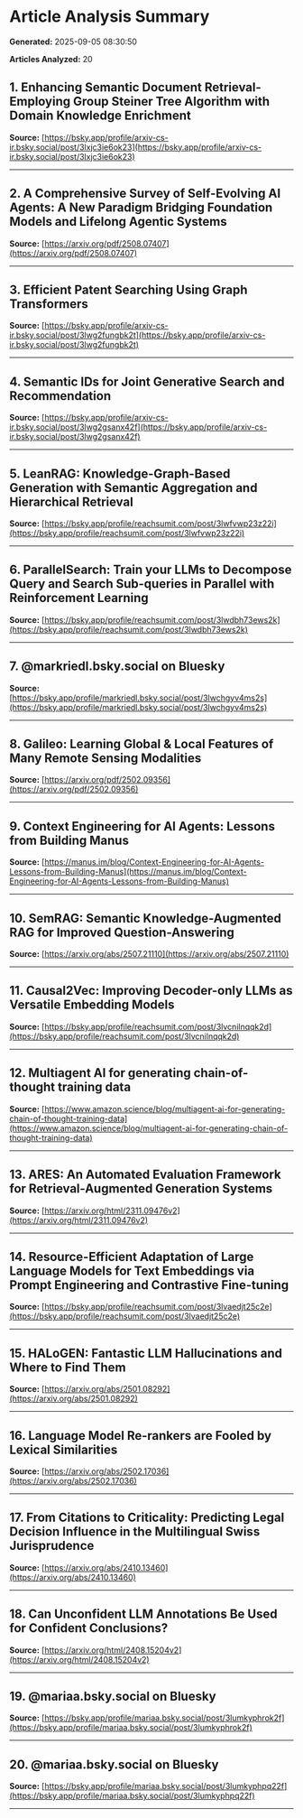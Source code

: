 # Article Analysis Summary

**Generated:** 2025-09-05 08:30:50

**Articles Analyzed:** 20

## 1. Enhancing Semantic Document Retrieval- Employing Group Steiner Tree Algorithm with Domain Knowledge Enrichment

**Source:** [https://bsky.app/profile/arxiv-cs-ir.bsky.social/post/3lxjc3ie6ok23](https://bsky.app/profile/arxiv-cs-ir.bsky.social/post/3lxjc3ie6ok23)

---

## 2. A Comprehensive Survey of Self-Evolving AI Agents: A New Paradigm Bridging Foundation Models and Lifelong Agentic Systems

**Source:** [https://arxiv.org/pdf/2508.07407](https://arxiv.org/pdf/2508.07407)

---

## 3. Efficient Patent Searching Using Graph Transformers

**Source:** [https://bsky.app/profile/arxiv-cs-ir.bsky.social/post/3lwg2fungbk2t](https://bsky.app/profile/arxiv-cs-ir.bsky.social/post/3lwg2fungbk2t)

---

## 4. Semantic IDs for Joint Generative Search and Recommendation

**Source:** [https://bsky.app/profile/arxiv-cs-ir.bsky.social/post/3lwg2gsanx42f](https://bsky.app/profile/arxiv-cs-ir.bsky.social/post/3lwg2gsanx42f)

---

## 5. LeanRAG: Knowledge-Graph-Based Generation with Semantic Aggregation and Hierarchical Retrieval

**Source:** [https://bsky.app/profile/reachsumit.com/post/3lwfvwp23z22i](https://bsky.app/profile/reachsumit.com/post/3lwfvwp23z22i)

---

## 6. ParallelSearch: Train your LLMs to Decompose Query and Search Sub-queries in Parallel with Reinforcement Learning

**Source:** [https://bsky.app/profile/reachsumit.com/post/3lwdbh73ews2k](https://bsky.app/profile/reachsumit.com/post/3lwdbh73ews2k)

---

## 7. @markriedl.bsky.social on Bluesky

**Source:** [https://bsky.app/profile/markriedl.bsky.social/post/3lwchgyv4ms2s](https://bsky.app/profile/markriedl.bsky.social/post/3lwchgyv4ms2s)

---

## 8. Galileo: Learning Global & Local Features of Many Remote Sensing Modalities

**Source:** [https://arxiv.org/pdf/2502.09356](https://arxiv.org/pdf/2502.09356)

---

## 9. Context Engineering for AI Agents: Lessons from Building Manus

**Source:** [https://manus.im/blog/Context-Engineering-for-AI-Agents-Lessons-from-Building-Manus](https://manus.im/blog/Context-Engineering-for-AI-Agents-Lessons-from-Building-Manus)

---

## 10. SemRAG: Semantic Knowledge-Augmented RAG for Improved Question-Answering

**Source:** [https://arxiv.org/abs/2507.21110](https://arxiv.org/abs/2507.21110)

---

## 11. Causal2Vec: Improving Decoder-only LLMs as Versatile Embedding Models

**Source:** [https://bsky.app/profile/reachsumit.com/post/3lvcnilnqqk2d](https://bsky.app/profile/reachsumit.com/post/3lvcnilnqqk2d)

---

## 12. Multiagent AI for generating chain-of-thought training data

**Source:** [https://www.amazon.science/blog/multiagent-ai-for-generating-chain-of-thought-training-data](https://www.amazon.science/blog/multiagent-ai-for-generating-chain-of-thought-training-data)

---

## 13. ARES: An Automated Evaluation Framework for Retrieval-Augmented Generation Systems

**Source:** [https://arxiv.org/html/2311.09476v2](https://arxiv.org/html/2311.09476v2)

---

## 14. Resource-Efficient Adaptation of Large Language Models for Text Embeddings via Prompt Engineering and Contrastive Fine-tuning

**Source:** [https://bsky.app/profile/reachsumit.com/post/3lvaedjt25c2e](https://bsky.app/profile/reachsumit.com/post/3lvaedjt25c2e)

---

## 15. HALoGEN: Fantastic LLM Hallucinations and Where to Find Them

**Source:** [https://arxiv.org/abs/2501.08292](https://arxiv.org/abs/2501.08292)

---

## 16. Language Model Re-rankers are Fooled by Lexical Similarities

**Source:** [https://arxiv.org/abs/2502.17036](https://arxiv.org/abs/2502.17036)

---

## 17. From Citations to Criticality: Predicting Legal Decision Influence in the Multilingual Swiss Jurisprudence

**Source:** [https://arxiv.org/abs/2410.13460](https://arxiv.org/abs/2410.13460)

---

## 18. Can Unconfident LLM Annotations Be Used for Confident Conclusions?

**Source:** [https://arxiv.org/html/2408.15204v2](https://arxiv.org/html/2408.15204v2)

---

## 19. @mariaa.bsky.social on Bluesky

**Source:** [https://bsky.app/profile/mariaa.bsky.social/post/3lumkyphrok2f](https://bsky.app/profile/mariaa.bsky.social/post/3lumkyphrok2f)

---

## 20. @mariaa.bsky.social on Bluesky

**Source:** [https://bsky.app/profile/mariaa.bsky.social/post/3lumkyphpq22f](https://bsky.app/profile/mariaa.bsky.social/post/3lumkyphpq22f)

---

